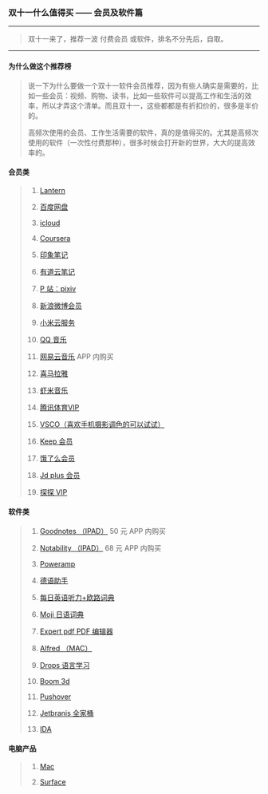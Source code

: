 ### 双十一什么值得买 —— 会员及软件篇

---
> 双十一来了，推荐一波 付费会员 或软件，排名不分先后，自取。

----

#### 为什么做这个推荐榜
> 说一下为什么要做一个双十一软件会员推荐，因为有些人确实是需要的，比如一些会员：视频、购物、读书，比如一些软件可以提高工作和生活的效率，所以才弄这个清单。而且双十一，这些都都是有折扣价的，很多是半价的。
>
> 高频次使用的会员、工作生活需要的软件，真的是值得买的。尤其是高频次使用的软件（一次性付费那种），很多时候会打开新的世界，大大的提高效率的。

#### 会员类
> 1. [Lantern](https://getlantern.org/zh_CN/)
>
> 2. [百度网盘](https://pan.baidu.com/buy/checkoutcounter?&from=non&svip=1)
>
> 3. [icloud](https://support.apple.com/zh-cn/HT201238)
>
> 4. [Coursera](https://www.coursera.org/)
>
> 5. [印象笔记](https://www.yinxiang.com/pricing/)
>
> 6. [有道云笔记](http://note.youdao.com/charge/setMeal.html)
>
> 7. [P 站：pixiv](https://www.pixiv.net/premium.php)
>
> 8. [新浪微博会员](https://kefu.weibo.com/faqdetail?id=13482)
>
> 9. [小米云服务](https://i.mi.com/static2?filename=MicloudWebHelp/index.html#/cloudDesc/cloudDesc)
>
> 10. [QQ 音乐](https://y.qq.com/portal/vipportal/index.html)
>
> 11. [网易云音乐](https://music.163.com/) APP 内购买
>
> 12. [喜马拉雅](http://m.ximalaya.com/vip/product/ts-1571670194522)
>
> 13. [虾米音乐](https://www.xiami.com/vip)
>
> 14. [腾讯体育VIP](https://sports.qq.com/vip/)
>
> 15. [VSCO（喜欢手机摄影调色的可以试试）](https://vsco.co/)
>
> 16. [Keep 会员](https://mo.gotokeep.com/prime/vip/complete)
>
> 17. [饿了么会员](https://h5.ele.me/vipcard/)
>
> 18. [Jd plus 会员](https://plus.jd.com/index)
>
> 19. [探探 VIP](https://jingyan.baidu.com/article/e8cdb32b149bd937042bad57.html)

#### 软件类
> 1. [Goodnotes （IPAD）](https://www.goodnotes.com/features/) 50 元 APP 内购买
>
> 2. [Notability （IPAD）](https://www.gingerlabs.com/) 68 元 APP 内购买
>
> 3. [Poweramp](https://powerampapp.com/buy-poweramp/)
>
> 4. [德语助手](https://www.eudic.net/v4/de/home/buy)
>
> 5. [每日英语听力+欧路词典](http://dict.eudic.net/ting/purchase)
>
> 6. [Moji 日语词典](https://www.mojidict.com/pro)
>
> 7. [Expert pdf PDF 编辑器](https://pdf.wondershare.cn/pdfelement/expert.html)
>
> 8. [Alfred （MAC）](https://www.alfredapp.com/shop/)
>
> 9. [Drops 语言学习](https://languagedrops.com/)
>
> 10. [Boom 3d](https://www.globaldelight.com/store/?item=boom3d-win)
>
> 11. [Pushover](https://pushover.net/)
>
> 12. [Jetbranis 全家桶](https://www.jetbrains.com/store/?fromNavMenu#commercial?billing=yearly)
>
> 13. [IDA](https://www.hex-rays.com/products/ida/order.shtml)

#### 电脑产品
> 1. [Mac](https://www.apple.com/cn/mac/)
>
> 2. [Surface](https://www.microsoftstore.com.cn/c/surface)
